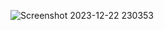 ![Screenshot 2023-12-22 230353](https://github.com/madd47emz/peasy_ktchen/assets/59306831/77bdb786-a38c-4dc3-b23c-71e5d85d1548)
